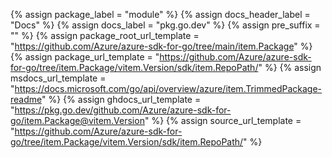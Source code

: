 {% assign package_label = "module" %}
{% assign docs_header_label = "Docs" %}
{% assign docs_label = "pkg.go.dev" %}
{% assign pre_suffix = "" %}
{% assign package_root_url_template = "https://github.com/Azure/azure-sdk-for-go/tree/main/item.Package" %}
{% assign package_url_template = "https://github.com/Azure/azure-sdk-for-go/tree/item.Package/vitem.Version/sdk/item.RepoPath/" %}
{% assign msdocs_url_template = "https://docs.microsoft.com/go/api/overview/azure/item.TrimmedPackage-readme" %}
{% assign ghdocs_url_template = "https://pkg.go.dev/github.com/Azure/azure-sdk-for-go/item.Package@vitem.Version" %}
{% assign source_url_template = "https://github.com/Azure/azure-sdk-for-go/tree/item.Package/vitem.Version/sdk/item.RepoPath/" %}
